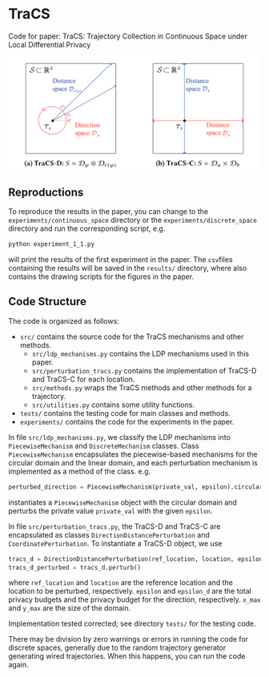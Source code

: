 # TraCS

Code for paper: TraCS: Trajectory Collection in Continuous Space under Local
Differential Privacy
<div style="display: flex; justify-content: center;">
    <img src="others/poster.png" width="600" >
</div>

## Reproductions

To reproduce the results in the paper, you can change to the `experiments/continuous_space` directory
or the `experiments/discrete_space` directory and run the corresponding script, e.g.
```bash
python experiment_1_1.py
```
will print the results of the first experiment in the paper.
The `csv`files containing the results will be saved in the `results/` directory, 
where also contains the drawing scripts for the figures in the paper. 


## Code Structure

The code is organized as follows:
- `src/` contains the source code for the TraCS mechanisms and other methods.
    - `src/ldp_mechanisms.py` contains the LDP mechanisms used in this paper.
    - `src/perturbation_tracs.py` contains the implementation of TraCS-D and TraCS-C for each location.
    - `src/methods.py` wraps the TraCS methods and other methods for a trajectory.
    - `src/utilities.py` contains some utility functions.
- `tests/` contains the testing code for main classes and methods.
- `experiments/` contains the code for the experiments in the paper.

In file `src/ldp_mechanisms.py`, we classify the LDP mechanisms into `PiecewiseMechanism` and `DiscreteMechanism` classes.
Class `PiecewiseMechanism` encapsulates the piecewise-based mechanisms for the circular domain and the linear domain,
and each perturbation mechanism is implemented as a method of the class. e.g.
```python
perturbed_direction = PiecewiseMechanism(private_val, epsilon).circular_perturbation()
```
instantiates a `PiecewiseMechanism` object with the circular domain and perturbs the private value `private_val` with the given `epsilon`.

In file `src/perturbation_tracs.py`, the
TraCS-D and TraCS-C are encapsulated as classes `DirectionDistancePerturbation` and `CoordinatePerturbation`.
To instantiate a TraCS-D object, we use
```python
tracs_d = DirectionDistancePerturbation(ref_location, location, epsilon, epsilon_d, x_max, y_max)
tracs_d_perturbed = tracs_d.perturb()
```
where `ref_location` and `location` are the reference location and the location to be perturbed, respectively.
`epsilon` and `epsilon_d` are the total privacy budgets and the privacy budget for the direction, respectively.
`x_max` and `y_max` are the size of the domain.

Implementation tested corrected; see directory `tests/` for the testing code.

There may be division by zero warnings or errors in running the code for discrete spaces,
generally due to the random trajectory generator generating wired trajectories.
When this happens, you can run the code again.
